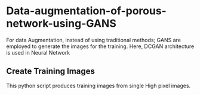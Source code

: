 # Data-augmentation-of-porous-network-using-GANS

For data Augmentation, instead of using traditional methods; GANS are employed to generate the images for the training.
Here, DCGAN architecture is used in Neural Network

## Create Training Images

This python script produces training images  from single High pixel images.
